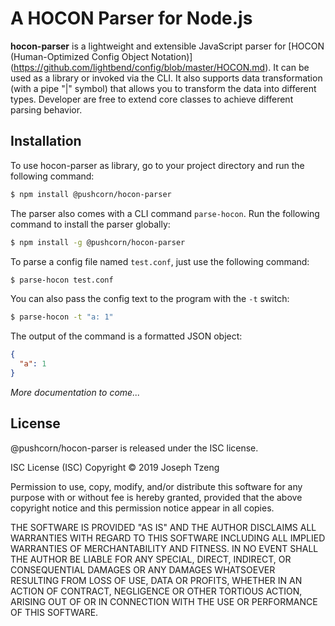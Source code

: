 # A HOCON Parser for Node.js

**hocon-parser** is a lightweight and extensible JavaScript parser for [HOCON (Human-Optimized Config Object Notation)] (https://github.com/lightbend/config/blob/master/HOCON.md). It can be used as a library or invoked via the CLI. It also supports data transformation (with a pipe "|" symbol) that allows you to transform the data into different types. Developer are free to extend core classes to achieve different parsing behavior.



## Installation

To use hocon-parser as library, go to your project directory and run the following command:

```sh
$ npm install @pushcorn/hocon-parser
```

The parser also comes with a CLI command ``parse-hocon``. Run the following command to install the parser globally:

```sh
$ npm install -g @pushcorn/hocon-parser
```

To parse a config file named ``test.conf``, just use the following command:

```sh
$ parse-hocon test.conf
```

You can also pass the config text to the program with the ``-t`` switch:

```sh
$ parse-hocon -t "a: 1"
```

The output of the command is a formatted JSON object:

```json
{
  "a": 1
}
```

*More documentation to come...*


## License

@pushcorn/hocon-parser is released under the ISC license.

ISC License (ISC)
Copyright © 2019 Joseph Tzeng

Permission to use, copy, modify, and/or distribute this software for any purpose with or without fee is hereby granted, provided that the above copyright notice and this permission notice appear in all copies.

THE SOFTWARE IS PROVIDED "AS IS" AND THE AUTHOR DISCLAIMS ALL WARRANTIES WITH REGARD TO THIS SOFTWARE INCLUDING ALL IMPLIED WARRANTIES OF MERCHANTABILITY AND FITNESS. IN NO EVENT SHALL THE AUTHOR BE LIABLE FOR ANY SPECIAL, DIRECT, INDIRECT, OR CONSEQUENTIAL DAMAGES OR ANY DAMAGES WHATSOEVER RESULTING FROM LOSS OF USE, DATA OR PROFITS, WHETHER IN AN ACTION OF CONTRACT, NEGLIGENCE OR OTHER TORTIOUS ACTION, ARISING OUT OF OR IN CONNECTION WITH THE USE OR PERFORMANCE OF THIS SOFTWARE.
